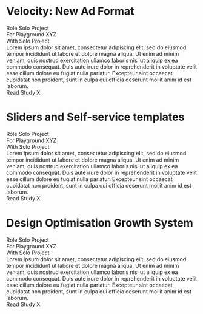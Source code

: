 <div class = "study velocity">
<div class = "imgHold"><div>
<img data-src="https://assets.playground.xyz/JWhitmore/3e658d49_header.jpg" />
</div></div>
    <div class="infoArea">
        <h1 class="title">Velocity: New Ad Format</h1>
        <div class="meta">
            <div class="data">
                <span class="label">Role</span>
                <span>
                    Solo Project
                </span>
            </div><div class="divider"></div>
            <div class="data">
                <span class="label">For</span>
                <span>
                    Playground XYZ
                </span>
            </div><div class="divider"></div>
            <div class="data">
                <span class="label">With</span>
                <span>
                    Solo Project
                </span>
            </div>                
        </div>
        <div class="info"><div>
            Lorem ipsum dolor sit amet, consectetur adipiscing elit, sed do eiusmod tempor incididunt ut labore et dolore magna aliqua. Ut enim ad minim veniam, quis nostrud exercitation ullamco laboris nisi ut aliquip ex ea commodo consequat. Duis aute irure dolor in reprehenderit in voluptate velit esse cillum dolore eu fugiat nulla pariatur. Excepteur sint occaecat cupidatat non proident, sunt in culpa qui officia deserunt mollit anim id est laborum.        
            </div><div class="cta">Read Study X</div>
        </div>
    </div>
</div>

<div class = "study sliders">
    <div class = "imgHold"><div>
       <img data-src="https://assets.playground.xyz/JWhitmore/60637ad8_slide1.jpg" />
    </div></div>
    <div class="infoArea">
        <h1 class="title">Sliders and Self-service templates</h1>
        <div class="meta">
            <div class="data">
                <span class="label">Role</span>
                <span>
                    Solo Project
                </span>
            </div><div class="divider"></div>
            <div class="data">
                <span class="label">For</span>
                <span>
                    Playground XYZ
                </span>
            </div><div class="divider"></div>
            <div class="data">
                <span class="label">With</span>
                <span>
                    Solo Project
                </span>
            </div>                
        </div>
        <div class="info"><div>
            Lorem ipsum dolor sit amet, consectetur adipiscing elit, sed do eiusmod tempor incididunt ut labore et dolore magna aliqua. Ut enim ad minim veniam, quis nostrud exercitation ullamco laboris nisi ut aliquip ex ea commodo consequat. Duis aute irure dolor in reprehenderit in voluptate velit esse cillum dolore eu fugiat nulla pariatur. Excepteur sint occaecat cupidatat non proident, sunt in culpa qui officia deserunt mollit anim id est laborum.        
            </div><div class="cta">Read Study X</div>
        </div>
    </div>
    </div>
    <div class = "study dogs">
        <div class = "imgHold"><div>
        <img data-src = "https://assets.playground.xyz/JWhitmore/9874ba11_header.png">
        </div></div>      
        <div class="infoArea">
            <h1 class="title">Design Optimisation Growth System</h1>
            <div class="meta">
                <div class="data">
                    <span class="label">Role</span>
                    <span>
                        Solo Project
                    </span>
                </div><div class="divider"></div>
                <div class="data">
                    <span class="label">For</span>
                    <span>
                        Playground XYZ
                    </span>
                </div><div class="divider"></div>
                <div class="data">
                    <span class="label">With</span>
                    <span>
                        Solo Project
                    </span>
                </div>                
            </div>
            <div class="info"><div>
                Lorem ipsum dolor sit amet, consectetur adipiscing elit, sed do eiusmod tempor incididunt ut labore et dolore magna aliqua. Ut enim ad minim veniam, quis nostrud exercitation ullamco laboris nisi ut aliquip ex ea commodo consequat. Duis aute irure dolor in reprehenderit in voluptate velit esse cillum dolore eu fugiat nulla pariatur. Excepteur sint occaecat cupidatat non proident, sunt in culpa qui officia deserunt mollit anim id est laborum.        
                </div><div class="cta">Read Study X</div>
            </div>
        </div>
        </div>

